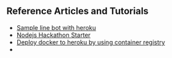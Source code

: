 ## Reference Articles and Tutorials
* [Sample line bot with heroku](https://developers.line.me/en/docs/messaging-api/building-sample-bot-with-heroku/)
* [Nodejs Hackathon Starter](https://github.com/sahat/hackathon-starter/blob/master/app.js)
* [Deploy docker to heroku by using container registry](https://devcenter.heroku.com/articles/container-registry-and-runtime)
*